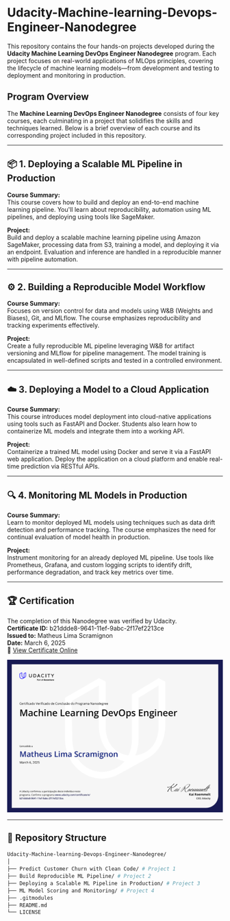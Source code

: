 # Udacity-Machine-learning-Devops-Engineer-Nanodegree

This repository contains the four hands-on projects developed during the **Udacity Machine Learning DevOps Engineer Nanodegree** program. Each project focuses on real-world applications of MLOps principles, covering the lifecycle of machine learning models—from development and testing to deployment and monitoring in production.

## Program Overview

The **Machine Learning DevOps Engineer Nanodegree** consists of four key courses, each culminating in a project that solidifies the skills and techniques learned. Below is a brief overview of each course and its corresponding project included in this repository.

---

## 📦 1. **Deploying a Scalable ML Pipeline in Production**

**Course Summary:**  
This course covers how to build and deploy an end-to-end machine learning pipeline. You'll learn about reproducibility, automation using ML pipelines, and deploying using tools like SageMaker.

**Project:**  
Build and deploy a scalable machine learning pipeline using Amazon SageMaker, processing data from S3, training a model, and deploying it via an endpoint. Evaluation and inference are handled in a reproducible manner with pipeline automation.

---

## ⚙️ 2. **Building a Reproducible Model Workflow**

**Course Summary:**  
Focuses on version control for data and models using W&B (Weights and Biases), Git, and MLflow. The course emphasizes reproducibility and tracking experiments effectively.

**Project:**  
Create a fully reproducible ML pipeline leveraging W&B for artifact versioning and MLflow for pipeline management. The model training is encapsulated in well-defined scripts and tested in a controlled environment.

---

## ☁️ 3. **Deploying a Model to a Cloud Application**

**Course Summary:**  
This course introduces model deployment into cloud-native applications using tools such as FastAPI and Docker. Students also learn how to containerize ML models and integrate them into a working API.

**Project:**  
Containerize a trained ML model using Docker and serve it via a FastAPI web application. Deploy the application on a cloud platform and enable real-time prediction via RESTful APIs.

---

## 🔍 4. **Monitoring ML Models in Production**

**Course Summary:**  
Learn to monitor deployed ML models using techniques such as data drift detection and performance tracking. The course emphasizes the need for continual evaluation of model health in production.

**Project:**  
Instrument monitoring for an already deployed ML pipeline. Use tools like Prometheus, Grafana, and custom logging scripts to identify drift, performance degradation, and track key metrics over time.

---

## 🏆 Certification

The completion of this Nanodegree was verified by Udacity.  
**Certificate ID:** b21ddde8-9641-11ef-9abc-2f17ef2213ce  
**Issued to:** Matheus Lima Scramignon  
**Date:** March 6, 2025  
🔗 [View Certificate Online](https://www.udacity.com/certificate/e/b21ddde8-9641-11ef-9abc-2f17ef2213ce)

![alt text](certification.png)

---

## 🔗 Repository Structure

```bash
Udacity-Machine-learning-Devops-Engineer-Nanodegree/
│
├── Predict Customer Churn with Clean Code/ # Project 1
├── Build Reproducible ML Pipeline/ # Project 2
├── Deploying a Scalable ML Pipeline in Production/ # Project 3
├── ML Model Scoring and Monitoring/ # Project 4
├── .gitmodules
├── README.md
└── LICENSE
